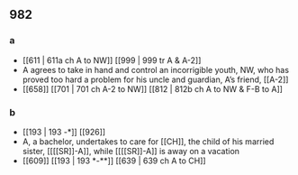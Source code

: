 ## 982
### a
- [[611 | 611a ch A to NW]] [[999 | 999 tr A &amp; A-2]] 
- A agrees to take in hand and control an incorrigible youth, NW, who has proved too hard a problem for his uncle and guardian, A’s friend, [[A-2]]
- [[658]] [[701 | 701 ch A-2 to NW]] [[812 | 812b ch A to NW &amp; F-B to A]] 

### b
- [[193 | 193 -*]] [[926]] 
- A, a bachelor, undertakes to care for [[CH]], the child of his married sister, [[[[SR]]-A]], while [[[[SR]]-A]] is away on a vacation
- [[609]] [[193 | 193 *-**]] [[639 | 639 ch A to CH]] 

